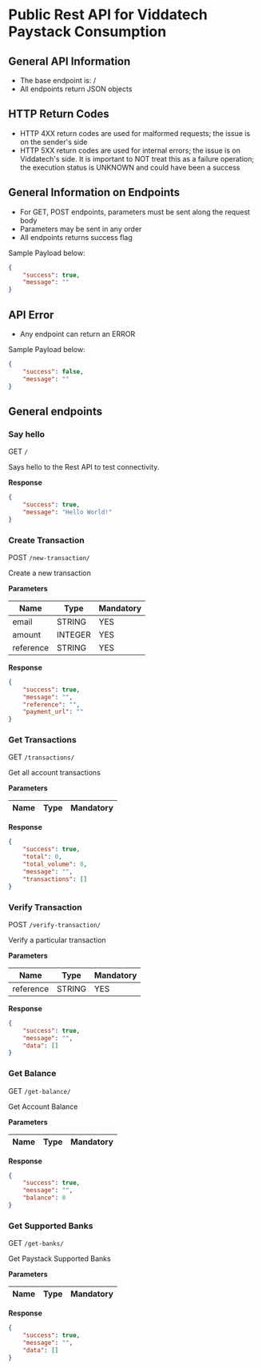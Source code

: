 # Public Rest API for Viddatech Paystack Consumption

## General API Information

* The base endpoint is: /
* All endpoints return JSON objects

## HTTP Return Codes

* HTTP 4XX return codes are used for malformed requests; the issue is on the sender's side
* HTTP 5XX return codes are used for internal errors; the issue is on Viddatech's side. It is important to NOT treat this as a failure operation; the execution status is UNKNOWN and could have been a success

## General Information on Endpoints

* For GET, POST endpoints, parameters must be sent along the request body
* Parameters may be sent in any order
* All endpoints returns success flag

Sample Payload below:

```JSON
{
    "success": true,
    "message": ""
}
```

## API Error

* Any endpoint can return an ERROR

Sample Payload below:

```JSON
{
    "success": false,
    "message": ""
}
```

## General endpoints

### Say hello

GET `/`

Says hello to the Rest API to test connectivity.

**Response**

```JSON
{
    "success": true,
    "message": "Hello World!"
}
```

### Create Transaction

POST `/new-transaction/`

Create a new transaction

**Parameters**

| Name      | Type    | Mandatory |
| --------- | ------- | --------- |
| email     | STRING  | YES       |
| amount    | INTEGER | YES       |
| reference | STRING  | YES       |

**Response**

```JSON
{
    "success": true,
    "message": "",
    "reference": "",
    "payment_url": ""
}
```

### Get Transactions

GET `/transactions/`

Get all account transactions

**Parameters**

| Name             | Type   | Mandatory |
| ---------------- | ------ | --------- |

**Response**

```JSON
{
    "success": true,
    "total": 0,
    "total_volume": 0,
    "message": "",
    "transactions": []
}
```

### Verify Transaction

POST `/verify-transaction/`

Verify a particular transaction

**Parameters**

| Name       | Type   | Mandatory |
| ---------- | ------ | --------- |
| reference  | STRING | YES       |      

**Response**

```JSON
{
    "success": true,
    "message": "",
    "data": []
}
```

### Get Balance

GET `/get-balance/`

Get Account Balance

**Parameters**

| Name       | Type   | Mandatory |
| ---------- | ------ | --------- |   

**Response**

```JSON
{
    "success": true,
    "message": "",
    "balance": 0
}
```

### Get Supported Banks

GET `/get-banks/`

Get Paystack Supported Banks

**Parameters**

| Name       | Type   | Mandatory |
| ---------- | ------ | --------- |   

**Response**

```JSON
{
    "success": true,
    "message": "",
    "data": []
}
```
